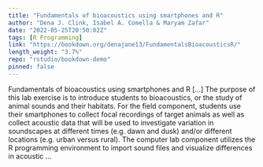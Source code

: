 ```yaml
---
title: "Fundamentals of bioacoustics using smartphones and R"
author: "Dena J. Clink, Isabel A. Comella & Maryam Zafar"
date: "2022-05-25T20:50:02Z"
tags: [R Programming]
link: "https://bookdown.org/denajane13/FundamentalsBioacousticsR/"
length_weight: "3.7%"
repo: "rstudio/bookdown-demo"
pinned: false
---
```


Fundamentals of bioacoustics using smartphones and R [...] The purpose of this lab exercise is to introduce students to bioacoustics, or the study of animal sounds and their habitats. For the field component, students use their smartphones to collect focal recordings of target animals as well as collect acoustic data that will be used to investigate variation in soundscapes at different times (e.g. dawn and dusk) and/or different locations (e.g. urban versus rural). The computer lab component utilizes the R programming environment to import sound files and visualize differences in acoustic ...
